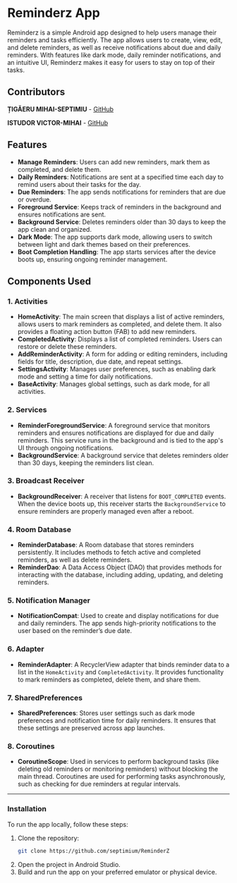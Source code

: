 # Reminderz App

Reminderz is a simple Android app designed to help users manage their reminders and tasks efficiently. The app allows users to create, view, edit, and delete reminders, as well as receive notifications about due and daily reminders. With features like dark mode, daily reminder notifications, and an intuitive UI, Reminderz makes it easy for users to stay on top of their tasks.

## Contributors
**ȚIGĂERU MIHAI-SEPTIMIU** - [GitHub](https://github.com/septimium)

**ISTUDOR VICTOR-MIHAI** - [GitHub](https://github.com/istudormihai)

## Features

- **Manage Reminders**: Users can add new reminders, mark them as completed, and delete them.
- **Daily Reminders**: Notifications are sent at a specified time each day to remind users about their tasks for the day.
- **Due Reminders**: The app sends notifications for reminders that are due or overdue.
- **Foreground Service**: Keeps track of reminders in the background and ensures notifications are sent.
- **Background Service**: Deletes reminders older than 30 days to keep the app clean and organized.
- **Dark Mode**: The app supports dark mode, allowing users to switch between light and dark themes based on their preferences.
- **Boot Completion Handling**: The app starts services after the device boots up, ensuring ongoing reminder management.

## Components Used

### 1. **Activities**
   - **HomeActivity**: The main screen that displays a list of active reminders, allows users to mark reminders as completed, and delete them. It also provides a floating action button (FAB) to add new reminders.
   - **CompletedActivity**: Displays a list of completed reminders. Users can restore or delete these reminders.
   - **AddReminderActivity**: A form for adding or editing reminders, including fields for title, description, due date, and repeat settings.
   - **SettingsActivity**: Manages user preferences, such as enabling dark mode and setting a time for daily notifications.
   - **BaseActivity**: Manages global settings, such as dark mode, for all activities.

### 2. **Services**
   - **ReminderForegroundService**: A foreground service that monitors reminders and ensures notifications are displayed for due and daily reminders. This service runs in the background and is tied to the app's UI through ongoing notifications.
   - **BackgroundService**: A background service that deletes reminders older than 30 days, keeping the reminders list clean.

### 3. **Broadcast Receiver**
   - **BackgroundReceiver**: A receiver that listens for `BOOT_COMPLETED` events. When the device boots up, this receiver starts the `BackgroundService` to ensure reminders are properly managed even after a reboot.

### 4. **Room Database**
   - **ReminderDatabase**: A Room database that stores reminders persistently. It includes methods to fetch active and completed reminders, as well as delete reminders.
   - **ReminderDao**: A Data Access Object (DAO) that provides methods for interacting with the database, including adding, updating, and deleting reminders.

### 5. **Notification Manager**
   - **NotificationCompat**: Used to create and display notifications for due and daily reminders. The app sends high-priority notifications to the user based on the reminder’s due date.

### 6. **Adapter**
   - **ReminderAdapter**: A RecyclerView adapter that binds reminder data to a list in the `HomeActivity` and `CompletedActivity`. It provides functionality to mark reminders as completed, delete them, and share them.

### 7. **SharedPreferences**
   - **SharedPreferences**: Stores user settings such as dark mode preferences and notification time for daily reminders. It ensures that these settings are preserved across app launches.

### 8. **Coroutines**
   - **CoroutineScope**: Used in services to perform background tasks (like deleting old reminders or monitoring reminders) without blocking the main thread. Coroutines are used for performing tasks asynchronously, such as checking for due reminders at regular intervals.

---

### Installation

To run the app locally, follow these steps:

1. Clone the repository:
   ```bash
   git clone https://github.com/septimium/ReminderZ
2. Open the project in Android Studio.
3. Build and run the app on your preferred emulator or physical device.
